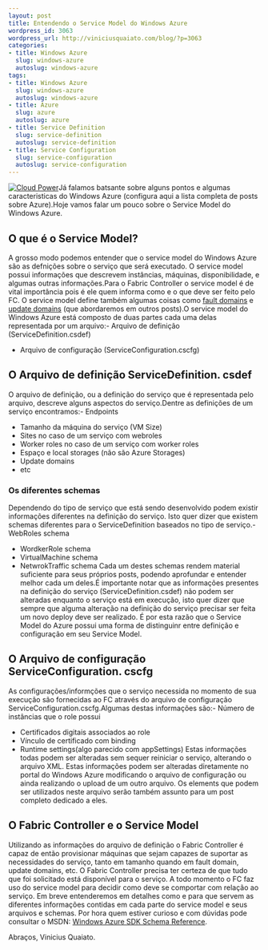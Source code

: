 ```yaml
--- 
layout: post
title: Entendendo o Service Model do Windows Azure
wordpress_id: 3063
wordpress_url: http://viniciusquaiato.com/blog/?p=3063
categories: 
- title: Windows Azure
  slug: windows-azure
  autoslug: windows-azure
tags: 
- title: Windows Azure
  slug: windows-azure
  autoslug: windows-azure
- title: Azure
  slug: azure
  autoslug: azure
- title: Service Definition
  slug: service-definition
  autoslug: service-definition
- title: Service Configuration
  slug: service-configuration
  autoslug: service-configuration
---
```

[![](http://viniciusquaiato.com/images_posts/CloudPowerDark_3.png "Cloud Power")](http://viniciusquaiato.com/images_posts/CloudPowerDark_3.png)Já falamos batsante sobre alguns pontos e algumas caracteristicas do Windows Azure (configura aqui a lista completa de posts sobre Azure).Hoje vamos falar um pouco sobre o Service Model do Windows Azure.

## O que é o Service Model?
A grosso modo podemos entender que o service model do Windows Azure são as defnições sobre o serviço que será executado. O service model possui informações que descrevem instâncias, máquinas, disponibilidade, e algumas outras informações.Para o Fabric Controller o service model é de vital importância pois é ele quem informa como e o que deve ser feito pelo FC. O service model define também algumas coisas como [fault domains](http://social.msdn.microsoft.com/Forums/en/windowsazure/thread/74283295-16f4-4fd9-8126-06d6f804f6d9) e [update domains](http://blogs.msdn.com/b/gonzalorc/archive/2010/01/19/update-and-upgrade-domains.aspx)  (que abordaremos em outros posts).O service model do Windows Azure está composto de duas partes cada uma delas representada por um arquivo:- Arquivo de definição (ServiceDefinition.csdef)
- Arquivo de configuração (ServiceConfiguration.cscfg)


## O Arquivo de definição ServiceDefinition. csdef 
O arquivo de definição, ou a definição do serviço que é representada pelo arquivo, descreve alguns aspectos do serviço.Dentre as definições de um serviço encontramos:- Endpoints
- Tamanho da máquina do serviço (VM Size)
- Sites no caso de um serviço com webroles
- Worker roles no caso de um serviço com worker roles
- Espaço e local storages (não são Azure Storages)
- Update domains
- etc


### Os diferentes schemas
Dependendo do tipo de serviço que está sendo desenvolvido podem existir informações diferentes na definição do serviço. Isto quer dizer que existem schemas diferentes para o ServiceDefinition baseados no tipo de serviço.- WebRoles schema
- WordkerRole schema
- VirtualMachine schema
- NetwrokTraffic schema
Cada um destes schemas rendem material suficiente para seus próprios posts, podendo aprofundar e entender melhor cada um deles.É importante notar que as informações presentes na definição do serviço (ServiceDefinition.csdef) não podem ser alteradas enquanto o serviço está em execução, isto quer dizer que sempre que alguma alteração na definição do serviço precisar ser feita um novo deploy deve ser realizado. É por esta razão que o Service Model do Azure possui uma forma de distinguinr entre definição e configuração em seu Service Model.

## O Arquivo de configuração ServiceConfiguration. cscfg 
As configurações/informções que o serviço necessida no momento de sua execução são fornecidas ao FC através do arquivo de configuração ServiceConfiguration.cscfg.Algumas destas informações são:- Número de instâncias que o role possui
- Certificados digitais associados ao role
- Vínculo de certificado com binding
- Runtime settings(algo parecido com appSettings)
Estas informações todas podem ser alteradas sem sequer reiniciar o serviço, alterando o arquivo XML. Estas informações podem ser alteradas diretamente no portal do Windows Azure modificando o arquivo de configuração ou ainda realizando o upload de um outro arquivo. Os elements que podem ser utilizados neste arquivo serão também assunto para um post completo dedicado a eles.

## O Fabric Controller e o Service Model
Utilizando as informações do arquivo de definição o Fabric Controller é capaz de então provisionar máquinas que sejam capazes de suportar as necessidades do serviço, tanto em tamanho quando em fault domain, update domains, etc. O Fabric Controller precisa ter certeza de que tudo que foi solicitado está disponível para o serviço. A todo momento o FC faz uso do service model para decidir como deve se comportar com relação ao serviço. Em breve entenderemos em detalhes como e para que servem as diferentes informações contidas em cada parte do service model e seus arquivos e schemas. Por hora quem estiver curioso e com dúvidas pode consultar o MSDN: [Windows Azure SDK Schema Reference](http://msdn.microsoft.com/en-us/library/dd179398.aspx).

Abraços,
Vinicius Quaiato.
